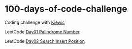# 100-days-of-code-challenge
Coding challenge with [Kiewic](https://github.com/kiewic) 

LeetCode [Day01 Palindrome Number](https://leetcode.com/problems/palindrome-number/submissions/)

LeetCode [Day02 Search Insert Position](https://leetcode.com/problems/search-insert-position/submissions/)
